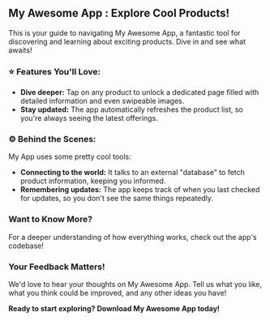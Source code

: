 ## My Awesome App : Explore Cool Products!

This is your guide to navigating My Awesome App, a fantastic tool for discovering and learning about exciting products. Dive in and see what awaits!

### ⭐️ Features You'll Love:

- **Dive deeper:** Tap on any product to unlock a dedicated page filled with detailed information and even swipeable images.
- **Stay updated:** The app automatically refreshes the product list, so you're always seeing the latest offerings.

### ⚙️ Behind the Scenes:

My App uses some pretty cool tools:

- **Connecting to the world:** It talks to an external "database" to fetch product information, keeping you informed.
- **Remembering updates:** The app keeps track of when you last checked for updates, so you don't see the same things repeatedly.

###  Want to Know More?

For a deeper understanding of how everything works, check out the app's codebase!

###  Your Feedback Matters!

We'd love to hear your thoughts on My Awesome App. Tell us what you like, what you think could be improved, and any other ideas you have!

**Ready to start exploring? Download My Awesome App today!**

